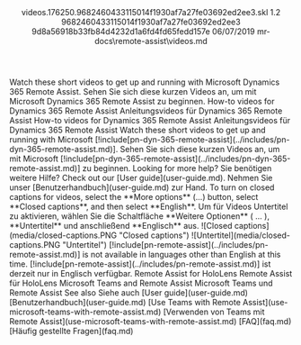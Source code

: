<?xml version="1.0" encoding="UTF-8"?>
<xliff xmlns:logoport="urn:logoport:xliffeditor:xliff-extras:1.0" xmlns:tilt="urn:logoport:xliffeditor:tilt-non-translatables:1.0" xmlns:xsi="http://www.w3.org/2001/XMLSchema-instance" xmlns="urn:oasis:names:tc:xliff:document:1.2" xmlns:xliffext="urn:microsoft:content:schema:xliffextensions" version="1.2" xsi:schemaLocation="urn:oasis:names:tc:xliff:document:1.2 xliff-core-1.2-transitional.xsd">
  <file datatype="xml" source-language="en-US" original="videos.md" target-language="de-DE">
    <header>
      <tool tool-company="Microsoft" tool-version="1.0-7ee2a7d" tool-name="mdxliff" tool-id="mdxliff"/>
      <xliffext:skl_file_name>videos.176250.9682460433115014f1930af7a27fe03692ed2ee3.skl</xliffext:skl_file_name>
      <xliffext:version>1.2</xliffext:version>
      <xliffext:ms.openlocfilehash>9682460433115014f1930af7a27fe03692ed2ee3</xliffext:ms.openlocfilehash>
      <xliffext:ms.sourcegitcommit>9d8a56918b33fb84d4232d1a6fd4fd65fedd157e</xliffext:ms.sourcegitcommit>
      <xliffext:ms.lasthandoff>06/07/2019</xliffext:ms.lasthandoff>
      <xliffext:ms.openlocfilepath>mr-docs\remote-assist\videos.md</xliffext:ms.openlocfilepath>
    </header>
    <body>
      <group extype="content" id="content">
        <trans-unit xml:space="preserve" translate="yes" id="101" restype="x-metadata">
          <source>Watch these short videos to get up and running with Microsoft Dynamics 365 Remote Assist.</source>
        <target logoport:matchpercent="101" state="translated" state-qualifier="leveraged-tm">Sehen Sie sich diese kurzen Videos an, um mit Microsoft Dynamics 365 Remote Assist zu beginnen.</target></trans-unit>
        <trans-unit xml:space="preserve" translate="yes" id="102" restype="x-metadata">
          <source>How-to videos for Dynamics 365 Remote Assist</source>
        <target logoport:matchpercent="101" state="translated" state-qualifier="leveraged-tm">Anleitungsvideos für Dynamics 365 Remote Assist</target></trans-unit>
        <trans-unit xml:space="preserve" translate="yes" id="103">
          <source>How-to videos for Dynamics 365 Remote Assist</source>
        <target logoport:matchpercent="101" state="translated" state-qualifier="leveraged-tm">Anleitungsvideos für Dynamics 365 Remote Assist</target></trans-unit>
        <trans-unit xml:space="preserve" translate="yes" id="104">
          <source>Watch these short videos to get up and running with Microsoft <ph id="ph1">[!include[pn-dyn-365-remote-assist](../includes/pn-dyn-365-remote-assist.md)]</ph>.</source>
        <target logoport:matchpercent="101" state="translated" state-qualifier="leveraged-tm">Sehen Sie sich diese kurzen Videos an, um mit Microsoft <ph id="ph1">[!include[pn-dyn-365-remote-assist](../includes/pn-dyn-365-remote-assist.md)]</ph> zu beginnen.</target></trans-unit>
        <trans-unit xml:space="preserve" translate="yes" id="105">
          <source>Looking for more help?</source>
        <target logoport:matchpercent="101" state="translated" state-qualifier="leveraged-tm">Sie benötigen weitere Hilfe?</target></trans-unit>
        <trans-unit xml:space="preserve" translate="yes" id="106">
          <source>Check out our <bpt id="p1">[</bpt>User guide<ept id="p1">](user-guide.md)</ept>.</source>
        <target logoport:matchpercent="101" state="translated" state-qualifier="leveraged-tm">Nehmen Sie unser <bpt id="p1">[</bpt>Benutzerhandbuch<ept id="p1">](user-guide.md)</ept> zur Hand.</target></trans-unit>
        <trans-unit xml:space="preserve" translate="yes" id="107">
          <source>To turn on closed captions for videos, select the <bpt id="p1">**</bpt>More options<ept id="p1">**</ept> (...) button, select <bpt id="p2">**</bpt>Closed captions<ept id="p2">**</ept>, and then select <bpt id="p3">**</bpt>English<ept id="p3">**</ept>.</source>
        <target logoport:matchpercent="101" state="translated" state-qualifier="leveraged-tm">Um für Videos Untertitel zu aktivieren, wählen Sie die Schaltfläche <bpt id="p1">**</bpt>Weitere Optionen<ept id="p1">**</ept> ( ... ), <bpt id="p2">**</bpt>Untertitel<ept id="p2">**</ept> und anschließend <bpt id="p3">**</bpt>Englisch<ept id="p3">**</ept> aus.</target></trans-unit>
        <trans-unit xml:space="preserve" translate="yes" id="108">
          <source><bpt id="p1">![</bpt>Closed captions<ept id="p1">]</ept><bpt id="p2">(media/closed-captions.PNG "</bpt>Closed captions<ept id="p2">")</ept></source>
        <target logoport:matchpercent="101" state="translated" state-qualifier="leveraged-tm"><bpt id="p1">![</bpt>Untertitel<ept id="p1">]</ept><bpt id="p2">(media/closed-captions.PNG "</bpt>Untertitel<ept id="p2">")</ept></target></trans-unit>
        <trans-unit xml:space="preserve" translate="yes" id="109">
          <source><ph id="ph1">[!include[pn-remote-assist](../includes/pn-remote-assist.md)]</ph> is not available in languages other than English at this time.</source>
        <target logoport:matchpercent="101" state="translated" state-qualifier="leveraged-tm"><ph id="ph1">[!include[pn-remote-assist](../includes/pn-remote-assist.md)]</ph> ist derzeit nur in Englisch verfügbar.</target></trans-unit>
        <trans-unit xml:space="preserve" translate="yes" id="110">
          <source>Remote Assist for HoloLens</source>
        <target logoport:matchpercent="101" state="translated" state-qualifier="leveraged-tm">Remote Assist für HoloLens</target></trans-unit>
        <trans-unit xml:space="preserve" translate="yes" id="111">
          <source>Microsoft Teams and Remote Assist</source>
        <target logoport:matchpercent="101" state="translated" state-qualifier="leveraged-tm">Microsoft Teams und Remote Assist</target></trans-unit>
        <trans-unit xml:space="preserve" translate="yes" id="112">
          <source>See also</source>
        <target logoport:matchpercent="101" state="translated" state-qualifier="leveraged-tm">Siehe auch</target></trans-unit>
        <trans-unit xml:space="preserve" translate="yes" id="113">
          <source><bpt id="p1">[</bpt>User guide<ept id="p1">](user-guide.md)</ept></source>
        <target logoport:matchpercent="101" state="translated" state-qualifier="leveraged-tm"><bpt id="p1">[</bpt>Benutzerhandbuch<ept id="p1">](user-guide.md)</ept></target></trans-unit>
        <trans-unit xml:space="preserve" translate="yes" id="114">
          <source><bpt id="p1">[</bpt>Use Teams with Remote Assist<ept id="p1">](use-microsoft-teams-with-remote-assist.md)</ept></source>
        <target logoport:matchpercent="101" state="translated" state-qualifier="leveraged-tm"><bpt id="p1">[</bpt>Verwenden von Teams mit Remote Assist<ept id="p1">](use-microsoft-teams-with-remote-assist.md)</ept></target></trans-unit>
        <trans-unit xml:space="preserve" translate="yes" id="115">
          <source><bpt id="p1">[</bpt>FAQ<ept id="p1">](faq.md)</ept></source>
        <target logoport:matchpercent="101" state="translated" state-qualifier="leveraged-tm"><bpt id="p1">[</bpt>Häufig gestellte Fragen<ept id="p1">](faq.md)</ept></target></trans-unit>
      </group>
    </body>
  </file>
</xliff>